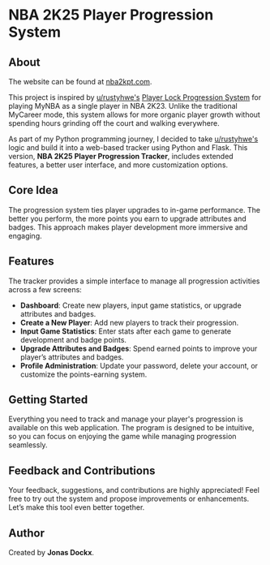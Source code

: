 # NBA 2K25 Player Progression System

## About

The website can be found at [nba2kpt.com](https://www.nba2kpt.com).

This project is inspired by [u/rustyhwe's](https://www.reddit.com/user/rustyhwe/) [Player Lock Progression System](https://www.reddit.com/r/NBA2k/comments/xl11pq/player_lock_progression_system/) for playing MyNBA as a single player in NBA 2K23. Unlike the traditional MyCareer mode, this system allows for more organic player growth without spending hours grinding off the court and walking everywhere.

As part of my Python programming journey, I decided to take [u/rustyhwe's](https://www.reddit.com/user/rustyhwe/) logic and build it into a web-based tracker using Python and Flask. This version, **NBA 2K25 Player Progression Tracker**, includes extended features, a better user interface, and more customization options.

## Core Idea

The progression system ties player upgrades to in-game performance. The better you perform, the more points you earn to upgrade attributes and badges. This approach makes player development more immersive and engaging.

## Features

The tracker provides a simple interface to manage all progression activities across a few screens:

- **Dashboard**: Create new players, input game statistics, or upgrade attributes and badges.
- **Create a New Player**: Add new players to track their progression.
- **Input Game Statistics**: Enter stats after each game to generate development and badge points.
- **Upgrade Attributes and Badges**: Spend earned points to improve your player’s attributes and badges.
- **Profile Administration**: Update your password, delete your account, or customize the points-earning system.

## Getting Started

Everything you need to track and manage your player's progression is available on this web application. The program is designed to be intuitive, so you can focus on enjoying the game while managing progression seamlessly.

## Feedback and Contributions

Your feedback, suggestions, and contributions are highly appreciated! Feel free to try out the system and propose improvements or enhancements. Let’s make this tool even better together.

## Author

Created by **Jonas Dockx**.

